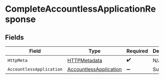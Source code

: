 # CompleteAccountlessApplicationResponse


## Fields

| Field                                                                       | Type                                                                        | Required                                                                    | Description                                                                 |
| --------------------------------------------------------------------------- | --------------------------------------------------------------------------- | --------------------------------------------------------------------------- | --------------------------------------------------------------------------- |
| `HttpMeta`                                                                  | [HTTPMetadata](../../Models/Components/HTTPMetadata.md)                     | :heavy_check_mark:                                                          | N/A                                                                         |
| `AccountlessApplication`                                                    | [AccountlessApplication](../../Models/Components/AccountlessApplication.md) | :heavy_minus_sign:                                                          | Success                                                                     |